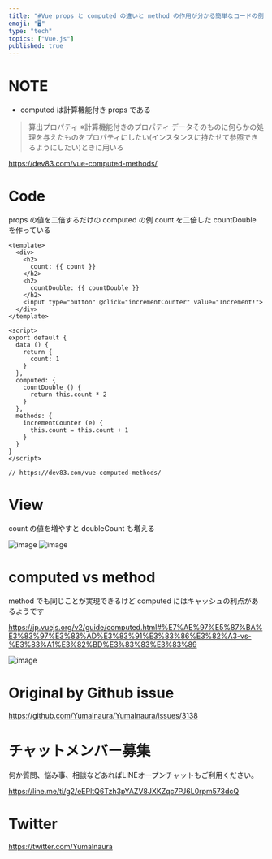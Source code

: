 ```yaml
---
title: "#Vue props と computed の違いと method の作用が分かる簡単なコードの例"
emoji: "🖥"
type: "tech"
topics: ["Vue.js"]
published: true
---
```


# NOTE

- computed は計算機能付き props である


>算出プロパティ ※計算機能付きのプロパティ
>データそのものに何らかの処理を与えたものをプロパティにしたい(インスタンスに持たせて参照できるようにしたい)ときに用いる

https://dev83.com/vue-computed-methods/

# Code

props の値を二倍するだけの computed の例
count を二倍した countDouble を作っている


```vue
<template>
  <div>
    <h2>
      count: {{ count }}
    </h2>
    <h2>
      countDouble: {{ countDouble }}
    </h2>
    <input type="button" @click="incrementCounter" value="Increment!">
  </div>
</template>

<script>
export default {
  data () {
    return {
      count: 1
    }
  },
  computed: {
    countDouble () {
      return this.count * 2
    }
  },
  methods: {
    incrementCounter (e) {
      this.count = this.count + 1
    }
  }
}
</script>

// https://dev83.com/vue-computed-methods/

```

# View

count の値を増やすと doubleCount も増える

![image](https://user-images.githubusercontent.com/13635059/80942456-c183eb80-8e1f-11ea-8dad-b4ea3f19e16a.png)
![image](https://user-images.githubusercontent.com/13635059/80942457-c21c8200-8e1f-11ea-921c-71be1b97572d.png)

# computed vs method

method でも同じことが実現できるけど
computed にはキャッシュの利点があるようです

https://jp.vuejs.org/v2/guide/computed.html#%E7%AE%97%E5%87%BA%E3%83%97%E3%83%AD%E3%83%91%E3%83%86%E3%82%A3-vs-%E3%83%A1%E3%82%BD%E3%83%83%E3%83%89

![image](https://user-images.githubusercontent.com/13635059/80943440-2b04f980-8e22-11ea-989c-61c10c577942.png)


# Original by Github issue

https://github.com/YumaInaura/YumaInaura/issues/3138











<!-- Update From Qiita API -->

# チャットメンバー募集


何か質問、悩み事、相談などあればLINEオープンチャットもご利用ください。

https://line.me/ti/g2/eEPltQ6Tzh3pYAZV8JXKZqc7PJ6L0rpm573dcQ





# Twitter


https://twitter.com/YumaInaura


<!-- Update From Qiita API -->


